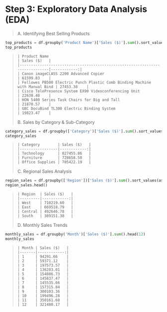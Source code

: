 # Step 3: Exploratory Data Analysis (EDA)
  > A. Identifying Best Selling Products
```python
top_products = df.groupby('Product Name')['Sales ($)'].sum().sort_values(ascending=False).head(5)
top_products
````
>```console
> | Product Name                                                                | Sales ($)   |
> |-----------------------------------------------------------------------------|------------:|
> | Canon imageCLASS 2200 Advanced Copier                                       | 61599.83    |
> | Fellowes PB500 Electric Punch Plastic Comb Binding Machine with Manual Bind | 27453.38    |
> | Cisco TelePresence System EX90 Videoconferencing Unit                       | 22638.48    |
> | HON 5400 Series Task Chairs for Big and Tall                                | 21870.57    |
> | GBC DocuBind TL300 Electric Binding System                                  | 19823.47    |
>```
  > B. Sales by Category & Sub-Category
```python
category_sales = df.groupby(['Category')['Sales ($)'].sum().sort_values(ascending=False).head(5)
category_sales
```
>```console
> | Category        | Sales ($)   |
> |-----------------|------------:|
> | Technology      | 827455.86   |
> | Furniture       | 728658.50   |
> | Office Supplies | 705422.19   |
>```
> C. Regional Sales Analysis
```python
region_sales = df.groupby(['Region'])['Sales ($)'].sum().sort_values(ascending=False)
region_sales.head()
```
>```console
> | Region  | Sales ($)   |
> |---------|------------:|
> | West    | 710219.60   |
> | East    | 669518.79   |
> | Central | 492646.78   |
> | South   | 389151.38   |
>```
> D. Monthly Sales Trends
```python
monthly_sales = df.groupby('Month')['Sales ($)'].sum().head(12)
monthly_sales
```

>```console
> | Month | Sales ($)   |
> |-------|------------:|
> | 1     | 94291.66    |
> | 2     | 59371.12    |
> | 3     | 197573.57   |
> | 4     | 136283.01   |
> | 5     | 154086.73   |
> | 6     | 145837.47   |
> | 7     | 145535.66   |
> | 8     | 157315.84   |
> | 9     | 300103.36   |
> | 10    | 199496.28   |
> | 11    | 350161.68   |
> | 12    | 321480.17   |
>```
